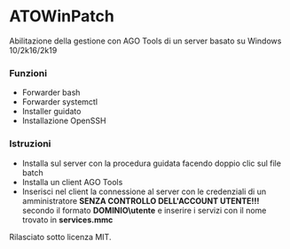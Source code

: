 # ATOWinPatch

Abilitazione della gestione con AGO Tools di un server basato su Windows 10/2k16/2k19
### Funzioni
- Forwarder bash
- Forwarder systemctl
- Installer guidato
- Installazione OpenSSH
### Istruzioni
- Installa sul server con la procedura guidata facendo doppio clic sul file batch
- Installa un client AGO Tools
- Inserisci nel client la connessione al server con le credenziali di un amministratore **SENZA CONTROLLO DELL'ACCOUNT UTENTE!!!** secondo il formato **DOMINIO\utente** e inserire i servizi con il nome trovato in **services.mmc**

Rilasciato sotto licenza MIT.
